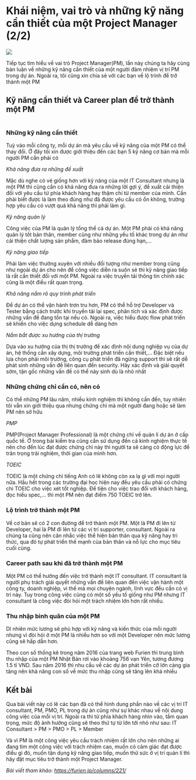 # Khái niệm, vai trò và những kỹ năng cần thiết của một Project Manager (2/2)
![](https://github.com/nghiapham1013/study-report/blob/201812-study-report/pm21.jpg)

Tiếp tục tìm hiểu về vai trò Project Manager(PM), lần này chúng ta hãy cùng bàn luận về những kỹ năng cần thiết của một người đảm nhiệm vị trí PM trong dự án. Ngoài ra, tôi cũng xin chia sẻ với các bạn về lộ trình để trở thành một PM

## Kỹ năng cần thiết và Career plan để trở thành một PM
![]()

### Những kỹ năng cần thiết
Tuỳ vào mỗi công ty, mỗi dự án mà yêu cầu về kỹ năng của một PM có thể thay đổi. Ở đây tôi xin được giới thiệu đến các bạn 5 kỹ năng cơ bản mà mỗi người PM cần phải có

*Khả năng đưa ra những đề xuất*

Mặc dù nghe có vẻ giống hơn với kỹ năng của một IT Consultant nhưng là một PM thì cũng cần có khả năng đưa ra những lời gợi ý, đề xuất cải thiện đối với yêu cầu từ phía khách hàng hay thậm chí từ member của mình. Cần phải biết được là làm theo đúng như đã được yêu cầu có ổn không, trường hợp yêu cầu có vượt quá khả năng thì phải làm gì.

*Kỹ năng quản lý*

Công việc của PM là quản lý tổng thể cả dự án. Một PM phải có khả năng quản lý tốt bản thân, member cũng như những yếu tố khác trong dự án như cải thiện chất lượng sản phẩm, đảm bảo release đúng hạn,...

*Kỹ năng giao tiếp*

Phải làm việc thường xuyên với nhiều đối tượng như member trong cũng như ngoài dự án cho nên để công việc diễn ra suôn sẻ thì kỹ năng giao tiếp là rất cần thiết đối với một PM. Ngoài ra việc truyền tải thông tin chính xác cũng là một điều rất quan trọng.

*Khả năng nắm rõ quy trình phát triển*

Để dự án có thể vận hành trơn tru hơn, PM có thể hỗ trợ Developer và Tester bằng cách trước khi truyền tải lại spec, phân tích và xác định được những vấn đề đang tồn tại nếu có. Ngoài ra, việc hiểu được flow phát triển sẽ khiến cho việc dựng schedule dễ dàng hơn

*Nắm bắt được xu hướng của thị trường*

Dựa vào xu hướng của thị thị trường để xác định nội dung nghiệp vụ của dự án, hệ thống cần xây dựng, môi trường phát triển cần thiết,... Đặc biệt nếu lựa chọn phải môi trường, công cụ phát triển đã ngừng support thì sẽ rất dễ phát sinh những vấn đề liên quan đến security. Hãy xác định và giải quyết sớm, tận gốc những vấn đề có thể nảy sinh dù là nhỏ nhất

### Những chứng chỉ cần có, nên có
Có thể những PM lâu năm, nhiều kinh nghiệm thì không cần đến, tuy nhiên tôi vẫn xin giới thiệu qua nhưng chứng chỉ mà một người đang hoặc sẽ làm PM nên sở hữu

*PMP*

PMP(Project Manager Professional) là một chứng chỉ về quản lí dự án ở cấp quốc tế. Ở trong bài kiểm tra cũng cần sử dụng đến cả kinh nghiệm thực tế nên cho đến lúc đạt được chứng chỉ này thì người ta sẽ càng có động lực để trân trọng trải nghiệm, thời gian của mình hơn.

*TOEIC*

TOEIC là một chứng chỉ tiếng Anh có lẽ không còn xa lạ gì với mọi người nữa. Hầu hết trong các trường đại học hiện nay đều yêu cầu phải có chứng chỉ TOEIC cho việc xét tốt nghiệp. Để tiện cho việc trao đổi với khách hàng, đọc hiểu spec,... thì một PM nên đạt điểm 750 TOEIC trở lên.

### Lộ trình trở thành một PM
Về cơ bản sẽ có 2 con đường để trở thành một PM. Một là PM đi lên từ Developer, hai là PM đi lên từ các vị trí supporter, consultant. Ngoài ra chúng ta cũng nên cân nhắc việc thể hiện bản thân qua kỹ năng hay tri thức, qua đó tự phát triển thế mạnh của bản thân và nỗ lực cho mục tiêu cuối cùng.

### Career path sau khi đã trở thành một PM
Một PM có thể hướng đến việc trở thành một IT consultant. IT consultant là người phụ trách giải quyết những vấn đề liên quan đến việc vận hành một công ty, doanh nghiệp, vì thế mà mọi chuyên ngành, lĩnh vực đều cần có vị trí này. Tuy trong công việc cũng có một số yếu tố giống như PM nhưng IT consultant là công việc đòi hỏi một trách nhiệm lớn hơn rất nhiều.

### Thu nhập bình quân của một PM
Dĩ nhiên mức lương sẽ phù hợp với kỹ năng và kiến thức của mỗi người nhưng vì đòi hỏi ở một PM là nhiều hơn so với một Developer nên mức lương cũng sẽ hấp dẫn hơn.

Theo con số thống kê trong năm 2016 của trang web Furien thì trung bình thu nhập của một PM Nhật Bản rơi vào khoảng 756 vạn Yên, tương đương 1.5 tỉ VND. Sau năm 2016 thì nhu cầu về các dự án phát triển cỡ lớn càng gia tăng nên khả năng con số về mức thu nhập cũng sẽ tăng lên khá nhiều

## Kết bài
Qua bài viết này có lẽ các bạn đã có thể hình dung phần nào về các vị trí IT consultant, PM, PMO, PL trong dự án cũng như sự khác nhau về nội dung công việc của mỗi vị trí. Ngoài ra thì từ phía khách hàng nhìn vào, tầm quan trọng, mức độ ảnh hưởng cũng sẽ theo thứ tự từ lớn tới nhỏ như sau: IT Consultant > PM > PMO > PL > Member

Và vì PM là một công việc yêu cầu trách nhiệm rất lớn cho nên những ai đang tìm một công việc với trách nhiệm cao, muốn có cảm giác đạt được điều gì đó, muốn tận dụng kỹ năng giao tiếp, muốn thử sức ở vị trí quản lí thì hãy đặt mục tiêu trở thành một Project Manager.


*Bài viết tham khảo: https://furien.jp/columns/221/*
